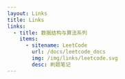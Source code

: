 ```yaml
---
layout: Links
title: Links
links:
  - title: 数据结构与算法系列
    items:
      - sitename: LeetCode
        url: /docs/leetcode_docs
        img: /img/links/leetcode.svg
        desc: 刷题笔记
---
```

